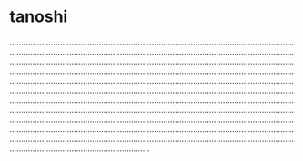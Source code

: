 # tanoshi

.................................................................................................................................................................................................................................................................................................................................................................................................................................................................................................................................................................................................................................................................................................................................................................................................................................................................................................................................................................................................................................................................................................................................................................................................................................................................................................................................................................................................................................................................................
